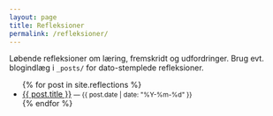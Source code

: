 ```yaml
---
layout: page
title: Refleksioner
permalink: /refleksioner/
---
```


Løbende refleksioner om læring, fremskridt og udfordringer. Brug evt. blogindlæg i `_posts/` for dato-stemplede refleksioner.

<ul>
{% for post in site.reflections %}
  <li>
    <a href="{{ post.url | relative_url }}">{{ post.title }}</a>
    <small>— {{ post.date | date: "%Y-%m-%d" }}</small>
  </li>
{% endfor %}
</ul>

